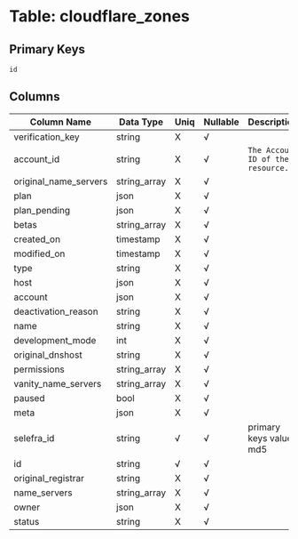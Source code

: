 # Table: cloudflare_zones

## Primary Keys 

```
id
```


## Columns 

|  Column Name   |  Data Type  | Uniq | Nullable | Description | 
|  ----  | ----  | ----  | ----  | ---- | 
| verification_key | string | X | √ |  | 
| account_id | string | X | √ | `The Account ID of the resource.` | 
| original_name_servers | string_array | X | √ |  | 
| plan | json | X | √ |  | 
| plan_pending | json | X | √ |  | 
| betas | string_array | X | √ |  | 
| created_on | timestamp | X | √ |  | 
| modified_on | timestamp | X | √ |  | 
| type | string | X | √ |  | 
| host | json | X | √ |  | 
| account | json | X | √ |  | 
| deactivation_reason | string | X | √ |  | 
| name | string | X | √ |  | 
| development_mode | int | X | √ |  | 
| original_dnshost | string | X | √ |  | 
| permissions | string_array | X | √ |  | 
| vanity_name_servers | string_array | X | √ |  | 
| paused | bool | X | √ |  | 
| meta | json | X | √ |  | 
| selefra_id | string | √ | √ | primary keys value md5 | 
| id | string | √ | √ |  | 
| original_registrar | string | X | √ |  | 
| name_servers | string_array | X | √ |  | 
| owner | json | X | √ |  | 
| status | string | X | √ |  | 



